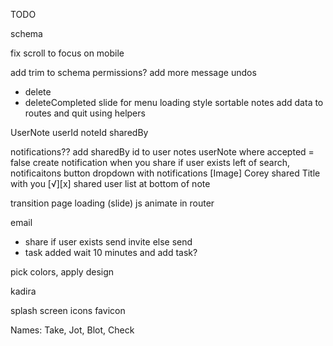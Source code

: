 TODO

schema

fix scroll to focus on mobile

add trim to schema
permissions?
add more message undos
  - delete
  - deleteCompleted
slide for menu
loading style
sortable notes
add data to routes and quit using helpers

UserNote
  userId
  noteId
  sharedBy

notifications??
  add sharedBy id to user notes
  userNote where accepted = false
  create notification when you share if user exists
  left of search, notificaitons button
  dropdown with notifications
    [Image] Corey shared Title with you [√][x]
shared user list at bottom of note

transition page loading (slide) js animate in router

email
  - share
    if user exists
      send invite
    else
      send
  - task added
    wait 10 minutes and add task?

pick colors, apply design

kadira

splash screen
icons
favicon

Names: Take, Jot, Blot, Check
